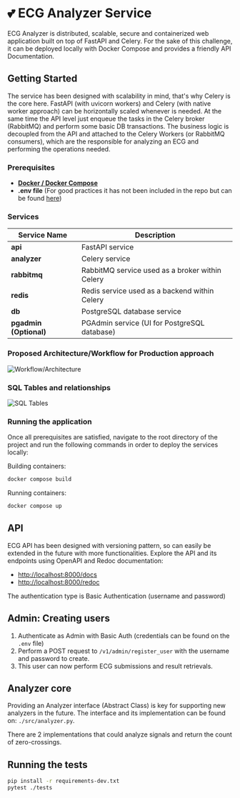 # 💕 ECG Analyzer Service


ECG Analyzer is distributed, scalable, secure and containerized web application built on top of FastAPI and Celery.
For the sake of this challenge, it can be deployed locally with Docker Compose and provides a friendly API Documentation.



## Getting Started
The service has been designed with scalability in mind, that's why Celery is the core here.
FastAPI (with uvicorn workers) and Celery (with native worker approach) can be horizontally scaled whenever is needed.
At the same time the API level just enqueue the tasks in the Celery broker (RabbitMQ) and perform some basic DB transactions.
The business logic is decoupled from the API and attached to the Celery Workers (or RabbitMQ consumers), which are the responsible
for analyzing an ECG and performing the operations needed.

### Prerequisites

- [**Docker / Docker Compose**](https://www.docker.com/products/docker-desktop/)
- **.env file** (For good practices it has not been included in the repo but can be found [here](https://password.link/NpugQkj/#TU9II1kzaG4+QF8zdWwxJnFu))

### Services

| **Service Name**       | **Description**                                 |
|------------------------|-------------------------------------------------|
| **api**                | FastAPI service                                 |
| **analyzer**           | Celery service                                  |
| **rabbitmq**           | RabbitMQ service used as a broker within Celery |
| **redis**              | Redis service used as a backend within Celery   |
| **db**                 | PostgreSQL database service                     |
| **pgadmin (Optional)** | PGAdmin service (UI for PostgreSQL database)    |


### Proposed Architecture/Workflow for Production approach
![Workflow/Architecture](https://i.imgur.com/FlzXevl.png)


### SQL Tables and relationships
![SQL Tables](https://i.imgur.com/r7ODFPF.png)


### Running the application

Once all prerequisites are satisfied, navigate to the root directory of the project and run the following commands in order to deploy the services locally:

Building containers:
```bash
docker compose build
```
Running containers:
```bash
docker compose up
```

## API
ECG API has been designed with versioning pattern, so can easily be extended in the future with more functionalities.
Explore the API and its endpoints using OpenAPI and Redoc documentation:

- [http://localhost:8000/docs](http://localhost:8000/docs)
- [http://localhost:8000/redoc](http://localhost:8000/redoc)

The authentication type is Basic Authentication (username and password)

## Admin: Creating users

1. Authenticate as Admin with Basic Auth (credentials can be found on the `.env` file)
2. Perform a POST request to `/v1/admin/register_user` with the username and password to create.
3. This user can now perform ECG submissions and result retrievals.


## Analyzer core
Providing an Analyzer interface (Abstract Class) is key for supporting new analyzers in the future.
The interface and its implementation can be found on: `./src/analyzer.py`.

There are 2 implementations that could analyze signals and return the count of zero-crossings.



## Running the tests

```bash
pip install -r requirements-dev.txt
pytest ./tests
```
